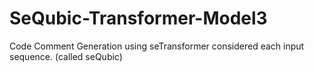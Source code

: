 # SeQubic-Transformer-Model3
Code Comment Generation using seTransformer considered each input sequence. (called seQubic)
